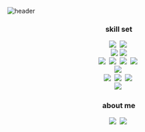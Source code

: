 ![header](https://capsule-render.vercel.app/api?type=waving&color=auto&height=300&section=header&text=Good%20Day!&fontSize=60&animation=fadeIn&fontAlignY=38&desc=I'm%20HaMin,%20Thanks%20For%20Your%20Visit!&descAlignY=51&descAlign=62)

<h3 align="center">skill set</h3>
<p align="center">
<img src="https://img.shields.io/badge/Java-007396?style=for-the-badge&logo=Java&logoColor=white"/></a>&nbsp 
<img src="https://img.shields.io/badge/SpringBoot-6DB33F?style=for-the-badge&logo=Spring&logoColor=white"/></a>&nbsp 
<br>
<img src="https://img.shields.io/badge/Python-3776AB?style=for-the-badge&logo=Python&logoColor=white"/></a>
<img src="https://img.shields.io/badge/FastAPI-009688?style=for-the-badge&logo=FastAPI&logoColor=white"/></a>
<br>
<img src="https://img.shields.io/badge/Javascript-ffb13b?style=for-the-badge&logo=javascript&logoColor=white"/></a>&nbsp 
<img src="https://img.shields.io/badge/css-1572B6?style=for-the-badge&logo=css3&logoColor=white"/></a>&nbsp 
<img src="https://img.shields.io/badge/jQuery-0769AD?style=for-the-badge&logo=jQuery&logoColor=white"/></a>&nbsp 
<img src="https://img.shields.io/badge/Vue.js-4FC08D?style=for-the-badge&logo=Vue.js&logoColor=white"/></a>&nbsp 
<br>
<img src="https://img.shields.io/badge/Chart.js-FF6384?style=for-the-badge&logo=Chart.js&logoColor=white"/></a>&nbsp 
<br>
<img src="https://img.shields.io/badge/Oracle-F80000?style=for-the-badge&logo=Oracle&logoColor=white"/></a>&nbsp 
<img src="https://img.shields.io/badge/MariaDB-003545?style=for-the-badge&logo=MariaDB&logoColor=white"/></a>&nbsp 
<img src="https://img.shields.io/badge/MySQL-4479A1?style=for-the-badge&logo=MySQL&logoColor=white"/></a>&nbsp 
<br>
<img src="https://img.shields.io/badge/Docker-2496ED?style=for-the-badge&logo=Docker&logoColor=white"/></a>&nbsp 

</p>


<h3 align="center">about me</h3>
<p align="center">
<a href="https://iamhmin.github.io" target="_blank"><img src="https://img.shields.io/badge/GitHubBlog-DD0B78?style=for-the-badge&logo=GitHub%20Sponsors&logoColor=white"/></a>&nbsp 
<a href="mailto:iamhmin09@gmail.com" target="_blank"><img src="https://img.shields.io/badge/iamhmin09@gmail.com-EA4335?style=for-the-badge&logo=Gmail&logoColor=white"/></a>&nbsp 
</p>




